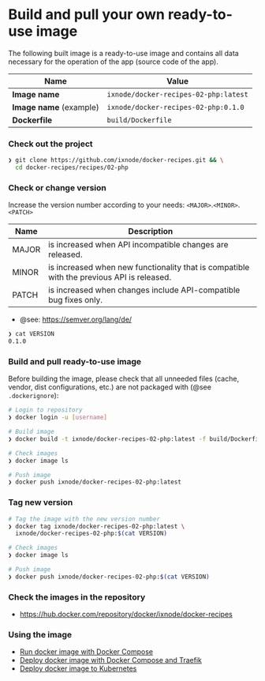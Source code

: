 # Build and pull your own ready-to-use image

The following built image is a ready-to-use image and contains all data
necessary for the operation of the app (source code of the app).

| Name                     | Value                                    |
|--------------------------|------------------------------------------|
| **Image name**           | `ixnode/docker-recipes-02-php:latest`    |
| **Image name** (example) | `ixnode/docker-recipes-02-php:0.1.0`     |
| **Dockerfile**           | `build/Dockerfile`                       |

### Check out the project

```bash
❯ git clone https://github.com/ixnode/docker-recipes.git && \
  cd docker-recipes/recipes/02-php
```

### Check or change version

Increase the version number according to your needs: `<MAJOR>`.`<MINOR>`.`<PATCH>`

| Name  | Description                                                                               |
|-------|-------------------------------------------------------------------------------------------|
| MAJOR | is increased when API incompatible changes are released.                                  |
| MINOR | is increased when new functionality that is compatible with the previous API is released. |
| PATCH | is increased when changes include API-compatible bug fixes only.                          |

* @see: https://semver.org/lang/de/

```bash
❯ cat VERSION
0.1.0
```

### Build and pull ready-to-use image

Before building the image, please check that all unneeded files (cache, vendor,
dist configurations, etc.) are not packaged with (@see `.dockerignore`):

```bash
# Login to repository
❯ docker login -u [username]

# Build image
❯ docker build -t ixnode/docker-recipes-02-php:latest -f build/Dockerfile .

# Check images
❯ docker image ls

# Push image
❯ docker push ixnode/docker-recipes-02-php:latest
```

### Tag new version

```bash
# Tag the image with the new version number
❯ docker tag ixnode/docker-recipes-02-php:latest \
  ixnode/docker-recipes-02-php:$(cat VERSION)

# Check images
❯ docker image ls

# Push image
❯ docker push ixnode/docker-recipes-02-php:$(cat VERSION)
```

### Check the images in the repository

* https://hub.docker.com/repository/docker/ixnode/docker-recipes

### Using the image

* [Run docker image with Docker Compose](../docs/deploy/docker-compose.md)
* [Deploy docker image with Docker Compose and Traefik](../docs/deploy/docker-compose.traefik.md)
* [Deploy docker image to Kubernetes](../docs/deploy/kubernetes.md)

